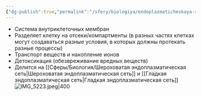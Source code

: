 ```yaml
---
{"dg-publish":true,"permalink":"/sfery/biologiya/endoplazmaticheskaya-set/","tags":["Общаябиология"]}
---
```


- Система внутриклеточных мембран
- Разделяет клетку на отсеки/компартменты (в разных частях клетках могут создаваться разные условия, в которых должны протекать разные процессы)
- Транспорт веществ и накопление ионов
- Детоксикация (обезвреживание вредных веществ)
- Делится на [[Сферы/Биология/Шероховатая эндоплазматическая сеть\|Шероховатая эндоплазматическая сеть]] и [[Гладкая эндоплазматическая сеть\|Гладкая эндоплазматическая сеть]] 
![IMG_5223.jpeg|400](/img/user/%D0%90%D1%80%D1%85%D0%B8%D0%B2/%D0%9A%D1%8D%D1%88/IMG_5223.jpeg)